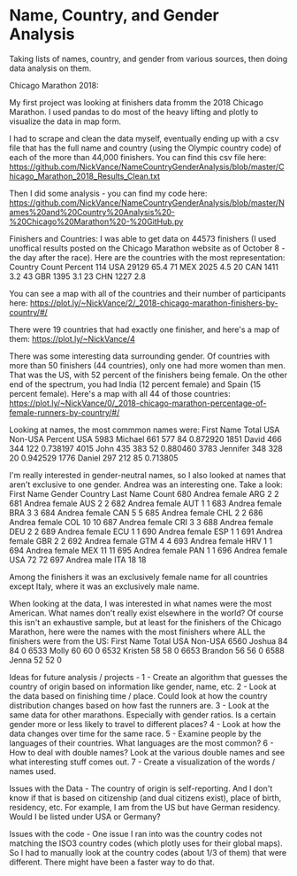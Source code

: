 # Name, Country, and Gender Analysis
Taking lists of names, country, and gender from various sources, then doing data analysis on them.

Chicago Marathon 2018:

My first project was looking at finishers data fromm the 2018 Chicago Marathon. I used pandas to do most of the heavy lifting and plotly to visualize the data in map form.

I had to scrape and clean the data myself, eventually ending up with a csv file that has the full name and country (using the Olympic country code) of each of the more than 44,000 finishers. You can find this csv file here: https://github.com/NickVance/NameCountryGenderAnalysis/blob/master/Chicago_Marathon_2018_Results_Clean.txt

Then I did some analysis - you can find my code here: https://github.com/NickVance/NameCountryGenderAnalysis/blob/master/Names%20and%20Country%20Analysis%20-%20Chicago%20Marathon%20-%20GitHub.py

Finishers and Countries:
I was able to get data on 44573 finishers (I used unoffical results posted on the Chicago Marathon website as of October 8 - the day after the race).
Here are the countries with the most representation:
    Country  Count  Percent
114     USA  29129     65.4
71      MEX   2025      4.5
20      CAN   1411      3.2
43      GBR   1395      3.1
23      CHN   1227      2.8

You can see a map with all of the countries and their number of participants here:
https://plot.ly/~NickVance/2/_2018-chicago-marathon-finishers-by-country/#/

There were 19 countries that had exactly one finisher, and here's a map of them:
https://plot.ly/~NickVance/4

There was some interesting data surrounding gender. Of countries with more than 50 finishers (44 countries), only one had more women than men. That was the US, with 52 percent of the finishers being female. On the other end of the spectrum, you had India (12 percent female) and Spain (15 percent female). Here's a map with all 44 of those countries:
https://plot.ly/~NickVance/0/_2018-chicago-marathon-percentage-of-female-runners-by-country/#/

Looking at names, the most commmon names were:
     First Name  Total  USA  Non-USA  Percent USA
5983    Michael    661  577       84     0.872920
1851      David    466  344      122     0.738197
4015       John    435  383       52     0.880460
3783   Jennifer    348  328       20     0.942529
1776     Daniel    297  212       85     0.713805


I'm really interested in gender-neutral names, so I also looked at names that aren't exclusive to one gender. Andrea was an interesting one. Take a look:
First Name  Gender Country  Last Name  Count
680     Andrea  female     ARG          2      2
681     Andrea  female     AUS          2      2
682     Andrea  female     AUT          1      1
683     Andrea  female     BRA          3      3
684     Andrea  female     CAN          5      5
685     Andrea  female     CHL          2      2
686     Andrea  female     COL         10     10
687     Andrea  female     CRI          3      3
688     Andrea  female     DEU          2      2
689     Andrea  female     ECU          1      1
690     Andrea  female     ESP          1      1
691     Andrea  female     GBR          2      2
692     Andrea  female     GTM          4      4
693     Andrea  female     HRV          1      1
694     Andrea  female     MEX         11     11
695     Andrea  female     PAN          1      1
696     Andrea  female     USA         72     72
697     Andrea    male     ITA         18     18

Among the finishers it was an exclusively female name for all countries except Italy, where it was an exclusively male name.

When looking at the data, I was interested in what names were the most American. What names don't really exist elsewhere in the world? Of course this isn't an exhaustive sample, but at least for the finishers of the Chicago Marathon, here were the names with the most finishers where ALL the finishers were from the US:
First Name  Total  USA  Non-USA
6560     Joshua     84   84        0
6533      Molly     60   60        0
6532    Kristen     58   58        0
6653    Brandon     56   56        0
6588      Jenna     52   52        0

Ideas for future analysis / projects -
1 - Create an algorithm that guesses the country of origin based on information like gender, name, etc.
2 - Look at the data based on finishing time / place. Could look at how the country distribution changes based on how fast the runners are.
3 - Look at the same data for other marathons. Especially with gender ratios. Is a certain gender more or less likely to travel to different places?
4 - Look at how the data changes over time for the same race.
5 - Examine people by the languages of their countries. What languages are the most common? 
6 - How to deal with double names? Look at the various double names and see what interesting stuff comes out.
7 - Create a visualization of the words / names used.

Issues with the Data - The country of origin is self-reporting. And I don't know if that is based on citizenship (and dual citizens exist), place of birth, residency, etc. For example, I am from the US but have German residency. Would I be listed under USA or Germany?

Issues with the code - One issue I ran into was the country codes not matching the ISO3 country codes (which plotly uses for their global maps). So I had to manually look at the country codes (about 1/3 of them) that were different. There might have been a faster way to do that.
